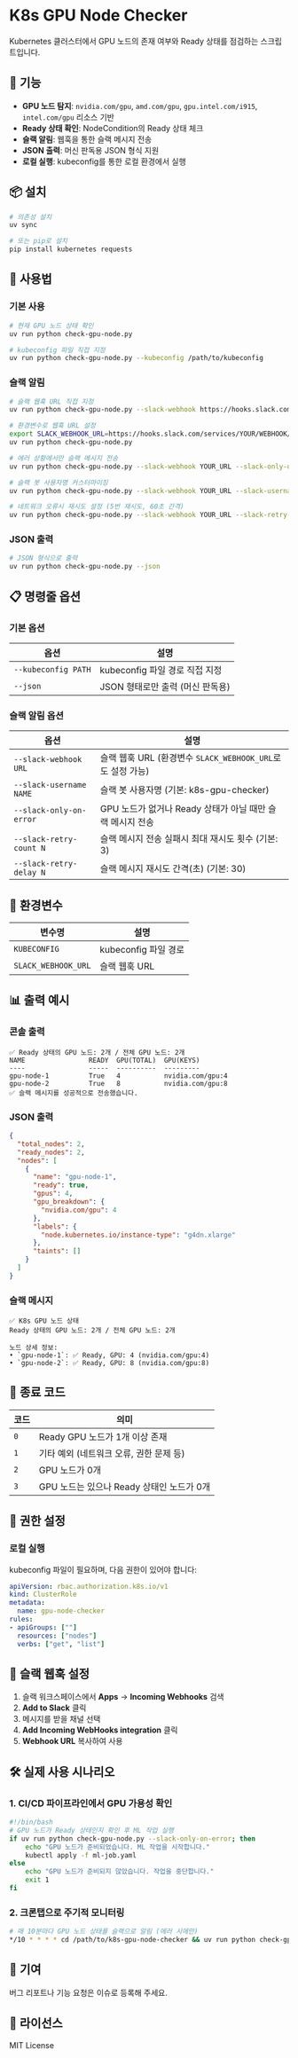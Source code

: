 # K8s GPU Node Checker

Kubernetes 클러스터에서 GPU 노드의 존재 여부와 Ready 상태를 점검하는 스크립트입니다.

## 🚀 기능

- **GPU 노드 탐지**: `nvidia.com/gpu`, `amd.com/gpu`, `gpu.intel.com/i915`, `intel.com/gpu` 리소스 기반
- **Ready 상태 확인**: NodeCondition의 Ready 상태 체크
- **슬랙 알림**: 웹훅을 통한 슬랙 메시지 전송
- **JSON 출력**: 머신 판독용 JSON 형식 지원
- **로컬 실행**: kubeconfig를 통한 로컬 환경에서 실행

## 📦 설치

```bash
# 의존성 설치
uv sync

# 또는 pip로 설치
pip install kubernetes requests
```

## 🎯 사용법

### 기본 사용

```bash
# 현재 GPU 노드 상태 확인
uv run python check-gpu-node.py

# kubeconfig 파일 직접 지정
uv run python check-gpu-node.py --kubeconfig /path/to/kubeconfig
```

### 슬랙 알림

```bash
# 슬랙 웹훅 URL 직접 지정
uv run python check-gpu-node.py --slack-webhook https://hooks.slack.com/services/YOUR/WEBHOOK/URL

# 환경변수로 웹훅 URL 설정
export SLACK_WEBHOOK_URL=https://hooks.slack.com/services/YOUR/WEBHOOK/URL
uv run python check-gpu-node.py

# 에러 상황에서만 슬랙 메시지 전송
uv run python check-gpu-node.py --slack-webhook YOUR_URL --slack-only-on-error

# 슬랙 봇 사용자명 커스터마이징
uv run python check-gpu-node.py --slack-webhook YOUR_URL --slack-username "GPU-Monitor"

# 네트워크 오류시 재시도 설정 (5번 재시도, 60초 간격)
uv run python check-gpu-node.py --slack-webhook YOUR_URL --slack-retry-count 5 --slack-retry-delay 60
```

### JSON 출력

```bash
# JSON 형식으로 출력
uv run python check-gpu-node.py --json
```

## 📋 명령줄 옵션

### 기본 옵션

| 옵션 | 설명 |
|------|------|
| `--kubeconfig PATH` | kubeconfig 파일 경로 직접 지정 |
| `--json` | JSON 형태로만 출력 (머신 판독용) |

### 슬랙 알림 옵션

| 옵션 | 설명 |
|------|------|
| `--slack-webhook URL` | 슬랙 웹훅 URL (환경변수 `SLACK_WEBHOOK_URL`로도 설정 가능) |
| `--slack-username NAME` | 슬랙 봇 사용자명 (기본: k8s-gpu-checker) |
| `--slack-only-on-error` | GPU 노드가 없거나 Ready 상태가 아닐 때만 슬랙 메시지 전송 |
| `--slack-retry-count N` | 슬랙 메시지 전송 실패시 최대 재시도 횟수 (기본: 3) |
| `--slack-retry-delay N` | 슬랙 메시지 재시도 간격(초) (기본: 30) |

## 🔧 환경변수

| 변수명 | 설명 |
|--------|------|
| `KUBECONFIG` | kubeconfig 파일 경로 |
| `SLACK_WEBHOOK_URL` | 슬랙 웹훅 URL |

## 📊 출력 예시

### 콘솔 출력

```
✅ Ready 상태의 GPU 노드: 2개 / 전체 GPU 노드: 2개
NAME                READY  GPU(TOTAL)  GPU(KEYS)
----                -----  ----------  ---------
gpu-node-1          True   4           nvidia.com/gpu:4
gpu-node-2          True   8           nvidia.com/gpu:8
✅ 슬랙 메시지를 성공적으로 전송했습니다.
```

### JSON 출력

```json
{
  "total_nodes": 2,
  "ready_nodes": 2,
  "nodes": [
    {
      "name": "gpu-node-1",
      "ready": true,
      "gpus": 4,
      "gpu_breakdown": {
        "nvidia.com/gpu": 4
      },
      "labels": {
        "node.kubernetes.io/instance-type": "g4dn.xlarge"
      },
      "taints": []
    }
  ]
}
```

### 슬랙 메시지

```
✅ K8s GPU 노드 상태
Ready 상태의 GPU 노드: 2개 / 전체 GPU 노드: 2개

노드 상세 정보:
• `gpu-node-1`: ✅ Ready, GPU: 4 (nvidia.com/gpu:4)
• `gpu-node-2`: ✅ Ready, GPU: 8 (nvidia.com/gpu:8)
```

## 🚨 종료 코드

| 코드 | 의미 |
|------|------|
| `0` | Ready GPU 노드가 1개 이상 존재 |
| `1` | 기타 예외 (네트워크 오류, 권한 문제 등) |
| `2` | GPU 노드가 0개 |
| `3` | GPU 노드는 있으나 Ready 상태인 노드가 0개 |

## 🔐 권한 설정

### 로컬 실행

kubeconfig 파일이 필요하며, 다음 권한이 있어야 합니다:

```yaml
apiVersion: rbac.authorization.k8s.io/v1
kind: ClusterRole
metadata:
  name: gpu-node-checker
rules:
- apiGroups: [""]
  resources: ["nodes"]
  verbs: ["get", "list"]
```

## 📱 슬랙 웹훅 설정

1. 슬랙 워크스페이스에서 **Apps** → **Incoming Webhooks** 검색
2. **Add to Slack** 클릭
3. 메시지를 받을 채널 선택
4. **Add Incoming WebHooks integration** 클릭
5. **Webhook URL** 복사하여 사용

## 🛠️ 실제 사용 시나리오

### 1. CI/CD 파이프라인에서 GPU 가용성 확인

```bash
#!/bin/bash
# GPU 노드가 Ready 상태인지 확인 후 ML 작업 실행
if uv run python check-gpu-node.py --slack-only-on-error; then
    echo "GPU 노드가 준비되었습니다. ML 작업을 시작합니다."
    kubectl apply -f ml-job.yaml
else
    echo "GPU 노드가 준비되지 않았습니다. 작업을 중단합니다."
    exit 1
fi
```

### 2. 크론탭으로 주기적 모니터링

```bash
# 매 10분마다 GPU 노드 상태를 슬랙으로 알림 (에러 시에만)
*/10 * * * * cd /path/to/k8s-gpu-node-checker && uv run python check-gpu-node.py --slack-only-on-error
```

## 🤝 기여

버그 리포트나 기능 요청은 이슈로 등록해 주세요.

## 📄 라이선스

MIT License
